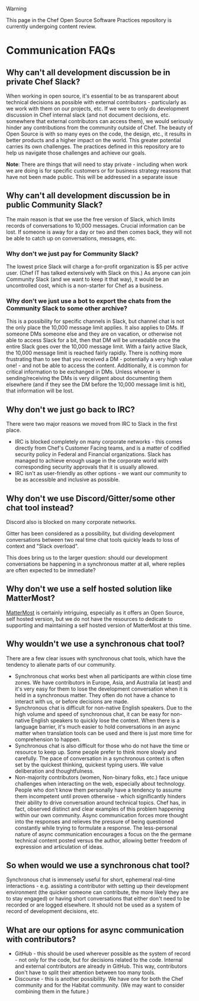 > [!WARNING]
> This page in the Chef Open Source Software Practices repository is currently undergoing content review.

# Communication FAQs

## Why can't all development discussion be in private Chef Slack?

When working in open source, it's essential to be as transparent about technical decisions as possible with external contributors - particularly as we work with them on our projects, etc. If we were to only do development discussion in Chef internal slack (and not document decisions, etc. somewhere that external contributors can access them), we would seriously hinder any contributions from the community outside of Chef. The beauty of Open Source is with so many eyes on the code, the design, etc., it results in better products and a higher impact on the world. This greater potential carries its own challenges. The practices defined in this repository are to help us navigate those challenges and achieve our goals.

**Note**: There are things that will need to stay private - including when work we are doing is for specific customers or for business strategy reasons that have not been made public. This will be addressed in a separate issue

## Why can't all development discussion be in public Community Slack?

The main reason is that we use the free version of Slack, which limits records of conversations to 10,000 messages. Crucial information can be lost. If someone is away for a day or two and then comes back, they will not be able to catch up on conversations, messages, etc.

### Why don't we just pay for Community Slack?

The lowest price Slack will charge a for-profit organization is $5 per active user. (Chef IT has talked extensively with Slack on this.) As anyone can join Community Slack (and we want to keep it that way), it would be an uncontrolled cost, which is a non-starter for Chef as a business.

### Why don't we just use a bot to export the chats from the Community Slack to some other archive?

This is a possibility for specific channels in Slack, but channel chat is not the only place the 10,000 message limit applies. It also applies to DMs. If someone DMs someone else and they are on vacation, or otherwise not able to access Slack for a bit, then that DM will be unreadable once the entire Slack goes over the 10,000 message limit. With a fairly active Slack, the 10,000 message limit is reached fairly rapidly. There is nothing more frustrating than to see that you received a DM - potentially a very high value one! - and not be able to access the content. Additionally, it is common for critical information to be exchanged in DMs. Unless whoever is sending/receiving the DMs is very diligent about documenting them elsewhere (and if they see the DM before the 10,000 message limit is hit), that information will be lost.

## Why don't we just go back to IRC?

There were two major reasons we moved from IRC to Slack in the first place.

- IRC is blocked completely on many corporate networks - this comes directly from Chef's Customer Facing teams, and is a matter of codified security policy in Federal and Financial organizations. Slack has managed to achieve enough usage in the corporate world with corresponding security approvals that it is usually allowed.
- IRC isn't as user-friendly as other options - we want our community to be as accessible and inclusive as possible.

## Why don't we use Discord/Gitter/some other chat tool instead?

Discord also is blocked on many corporate networks.

Gitter has been considered as a possibility, but dividing development conversations between two real time chat tools quickly leads to loss of context and "Slack overload".

This does bring us to the larger question: should our development conversations be happening in a synchronous matter at all, where replies are often expected to be immediate?

## Why don't we use a self hosted solution like MatterMost?

[MatterMost](https://mattermost.com/download/) is certainly intriguing, especially as it offers an Open Source, self hosted version, but we do not have the resources to dedicate to supporting and maintaining a self hosted version of MatterMost at this time.

## Why wouldn't we use a synchronous chat tool?

There are a few clear issues with synchronous chat tools, which have the tendency to alienate parts of our community.

- Synchronous chat works best when all participants are within close time zones. We have contributors in Europe, Asia, and Australia (at least) and it's very easy for them to lose the development conversation when it is held in a synchronous matter. They often do not have a chance to interact with us, or before decisions are made.
- Synchronous chat is difficult for non-native English speakers. Due to the high volume and speed of synchronous chat, it can be easy for non-native English speakers to quickly lose the context. When there is a language barrier, it's much easier to hold conversations in an async matter when translation tools can be used and there is just more time for comprehension to happen.
- Synchronous chat is also difficult for those who do not have the time or resource to keep up. Some people prefer to think more slowly and carefully. The pace of conversation in a synchronous context is often set by the quickest thinking, quickest typing users. We value deliberation and thoughtfulness.
- Non-majority contributors (women, Non-binary folks, etc.) face unique challenges when interacting on the web, especially about technology. People who don't know them personally have a tendency to assume them incompetent until proven otherwise - which significantly hinders their ability to drive conversation around technical topics. Chef has, in fact, observed distinct and clear examples of this problem happening within our own community.  Async communication forces more thought into the responses and relieves the pressure of being questioned constantly while trying to formulate a response.  The less-personal nature of async communication encourages a focus on the the germane technical content posted versus the author, allowing better freedom of expression and articulation of ideas.

## So when would we use a synchronous chat tool?

Synchronous chat is immensely useful for short, ephemeral real-time interactions - e.g. assisting a contributor with setting up their development environment (the quicker someone can contribute, the more likely they are to stay engaged) or having short conversations that either don't need to be recorded or are logged elsewhere. It should not be used as a system of record of development decisions, etc.

## What are our options for async communication with contributors?

- GitHub - this should be used wherever possible as the system of record - not only for the code, but for decisions related to the code. Internal and external contributors are already in GitHub. This way, contributors don't have to split their attention between too many tools.
- Discourse - this is another possibility. We have one for both the Chef community and for the Habitat community. (We may want to consider combining them in the future.)

